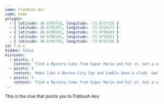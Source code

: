 ```yaml
---
name: Flatbush Ass
code: home
polygon:
  - { latitude: 40.6792753, longitude: -73.9737126 }
  - { latitude: 40.6792357, longitude: -73.9738172 }
  - { latitude: 40.6789582, longitude: -73.9736509 }
  - { latitude: 40.6790141, longitude: -73.9735021 }
  - { latitude: 40.6792753, longitude: -73.9737126 }
id: f-b-a
hidden: false
missions:
  - points: 1
    content: 'Find a Mystery Cube from Super Mario and hit it. Get a video for a power up of 2 stars.'
  - points: 3
    content: 'Make like a Boston City Cop and tumble down a slide. Get the scene on video for 3 points.'
  - points: 5
    content: 'Find a Mystery Cube from Super Mario and hit it. Get a video for a power up of 2 stars.'
---
```


This is the clue that points you to Flatbush Ass